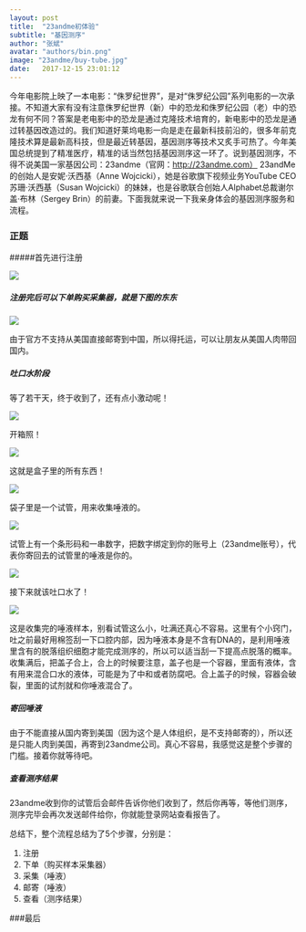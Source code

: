 ```yaml
---
layout: post
title:  "23andme初体验"
subtitle: "基因测序"
author: "张斌"
avatar: "authors/bin.png"
image: "23andme/buy-tube.jpg"
date:   2017-12-15 23:01:12
---
```


今年电影院上映了一本电影：“侏罗纪世界”，是对“侏罗纪公园”系列电影的一次承接。不知道大家有没有注意侏罗纪世界（新）中的恐龙和侏罗纪公园（老）中的恐龙有何不同？答案是老电影中的恐龙是通过克隆技术培育的，新电影中的恐龙是通过转基因改造过的。我们知道好莱坞电影一向是走在最新科技前沿的，很多年前克隆技术算是最新高科技，但是最近转基因，基因测序等技术又炙手可热了。今年美国总统提到了精准医疗，精准的话当然包括基因测序这一环了。说到基因测序，不得不说美国一家基因公司：23andme（官网：http://23andme.com） 23andMe的创始人是安妮·沃西基（Anne Wojcicki），她是谷歌旗下视频业务YouTube CEO苏珊·沃西基（Susan Wojcicki）的妹妹，也是谷歌联合创始人Alphabet总裁谢尔盖·布林（Sergey Brin）的前妻。下面我就来说一下我亲身体会的基因测序服务和流程。

### 正题

#####首先进行注册

![](./content/images/23andme/sign-up.jpg)

##### 注册完后可以下单购买采集器，就是下图的东东

![](./content/images/23andme/buy-tube.jpg)

由于官方不支持从美国直接邮寄到中国，所以得托运，可以让朋友从美国人肉带回国内。

##### 吐口水阶段

等了若干天，终于收到了，还有点小激动呢！

![](./content/images/23andme/box.jpg)

开箱照！

![](./content/images/23andme/box-opened.jpg)

这就是盒子里的所有东西！

![](./content/images/23andme/all.jpg)

袋子里是一个试管，用来收集唾液的。

![](./content/images/23andme/tube.jpg)

试管上有一个条形码和一串数字，把数字绑定到你的账号上（23andme账号），代表你寄回去的试管里的唾液是你的。

![](./content/images/23andme/barcode.jpg)

接下来就该吐口水了！

![](./content/images/23andme/slaver.jpg)

这是收集完的唾液样本，别看试管这么小，吐满还真心不容易。这里有个小窍门，吐之前最好用棉签刮一下口腔内部，因为唾液本身是不含有DNA的，是利用唾液里含有的脱落组织细胞才能完成测序的，所以可以适当刮一下提高点脱落的概率。收集满后，把盖子合上，合上的时候要注意，盖子也是一个容器，里面有液体，含有用来混合口水的液体，可能是为了中和或者防腐吧。合上盖子的时候，容器会破裂，里面的试剂就和你唾液混合了。

##### 寄回唾液

由于不能直接从国内寄到美国（因为这个是人体组织，是不支持邮寄的），所以还是只能人肉到美国，再寄到23andme公司。真心不容易，我感觉这是整个步骤的门槛。接着你就等待吧。

##### 查看测序结果

23andme收到你的试管后会邮件告诉你他们收到了，然后你再等，等他们测序，测序完毕会再次发送邮件给你，你就能登录网站查看报告了。





总结下，整个流程总结为了5个步骤，分别是：

1. 注册
2. 下单（购买样本采集器）
3. 采集（唾液）
4. 邮寄（唾液）
5. 查看（测序结果）




###最后